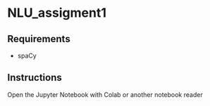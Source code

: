 # NLU_assigment1

## Requirements
- spaCy
## Instructions
Open the Jupyter Notebook with Colab or another notebook reader
